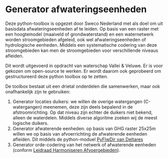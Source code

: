 # Generator afwateringseenheden

Deze python-toolbox is opgezet door Sweco Nederland met als doel om uit basisdata afwateringseenheden af te leiden.
Op basis van een raster met een hoogtemodel (maaiveld of grondwaterstand) en een waternetwerk worden stroomgebieden afgeleid, ook wel afwateringseenheden of hydrologische eenheden.
Middels een systematische codering van deze stroomgebieden kan men de stroomgebieden voor verschillende niveaus afleiden.

Dit wordt uitgevoerd in opdracht van waterschap Vallei & Veluwe. Er is voor gekozen om open-source te werken. 
Er wordt daarom ook geprobeerd om gestructureerd deze python toolbox op te zetten.

De toolbox bestaat uit een drietal onderdelen die samenwerken, maar ook onafhankelijk zijn te gebruiken:
1. Generator locaties duikers: we willen de overige watergangen (C-watergangen) meenemen, deze zijn deels bepalend in de afstroomrichting. Op dat niveau zijn echter de duikers niet bekend, alleen de waterdelen. Middels diverse algoritme zoeken wij de meest logische duikers.
2. Generator afwaterende eenheden: op basis van GHG raster 25x25m willen we op basis van afvoerrichting de afwaterende eenheden afleiden. Dit middels de python-moduel [PyFlwDir van Deltares](https://github.com/Deltares/pyflwdir)
3. Generator orde-codering van het netwerk of afwaterende eenheden (conform [Leidraad Harmoniseren Afvoergebieden](https://kennis.hunzeenaas.nl/file_auth.php/hunzeenaas/a/aa/Leidraden_Harmoniseren_Afvoergebieden_v1.1.pdf)).
